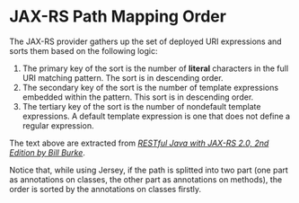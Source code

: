 # JAX-RS Path Mapping Order

The JAX-RS provider gathers up the set of deployed URI expressions and sorts them based on the following logic:

1. The primary key of the sort is the number of **literal** characters in the full URI matching pattern. The sort is in descending order.
2. The secondary key of the sort is the number of template expressions embedded within the pattern. This sort is in descending order.
3. The tertiary key of the sort is the number of nondefault template expressions. A default template expression is one that does not define a regular expression.

The text above are extracted from [*RESTful Java with JAX-RS 2.0, 2nd Edition by Bill Burke*](https://www.safaribooksonline.com/library/view/restful-java-with/9781449361433/ch04.html).

Notice that, while using Jersey, if the path is splitted into two part (one part as annotations on classes, the other part as annotations on methods), the order is sorted by the annotations on classes firstly.
